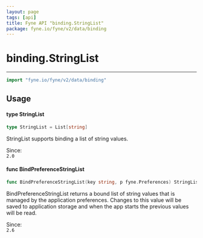 ```yaml
---
layout: page
tags: [api]
title: Fyne API "binding.StringList"
package: fyne.io/fyne/v2/data/binding
---
```


# binding.StringList
---
```go
import "fyne.io/fyne/v2/data/binding"
```

## Usage

#### type StringList

```go
type StringList = List[string]
```

StringList supports binding a list of string values.


<div class="since">Since: <code>
2.0</code></div>

#### func  BindPreferenceStringList

```go
func BindPreferenceStringList(key string, p fyne.Preferences) StringList
```
BindPreferenceStringList returns a bound list of string values that is managed by the application preferences. Changes to this value will be saved to application storage and when the app starts the previous values will be read.


<div class="since">Since: <code>
2.6</code></div>
